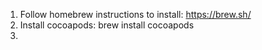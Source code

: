 1. Follow homebrew instructions to install: https://brew.sh/
2. Install cocoapods: brew install cocoapods
3. 
